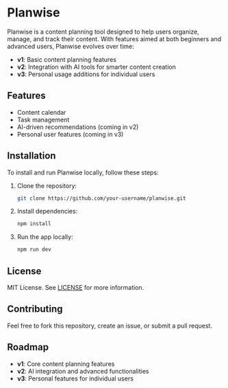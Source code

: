 # Planwise

Planwise is a content planning tool designed to help users organize, manage, and track their content. With features aimed at both beginners and advanced users, Planwise evolves over time:

- **v1**: Basic content planning features
- **v2**: Integration with AI tools for smarter content creation
- **v3**: Personal usage additions for individual users

## Features

- Content calendar
- Task management
- AI-driven recommendations (coming in v2)
- Personal user features (coming in v3)

## Installation

To install and run Planwise locally, follow these steps:

1. Clone the repository:
    ```bash
    git clone https://github.com/your-username/planwise.git
    ```

2. Install dependencies:
    ```bash
    npm install
    ```

3. Run the app locally:
    ```bash
    npm run dev
    ```

## License

MIT License. See [LICENSE](./LICENSE) for more information.

## Contributing

Feel free to fork this repository, create an issue, or submit a pull request.

## Roadmap

- **v1**: Core content planning features
- **v2**: AI integration and advanced functionalities
- **v3**: Personal features for individual users
